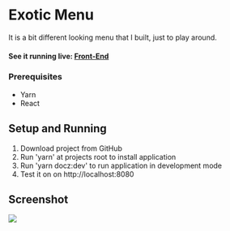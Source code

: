 # Exotic Menu

It is a bit different looking menu that I built, just to play around.

#### See it running live: [Front-End](http://front-end-portfolio.s3-website.eu-north-1.amazonaws.com/)


### Prerequisites
- Yarn
- React

## Setup and Running

1. Download project from GitHub
2. Run 'yarn' at projects root to install application
3. Run 'yarn docz:dev' to run application in development mode
4. Test it on on http://localhost:8080

## Screenshot
<img src="https://front-end-portfolio.s3.eu-north-1.amazonaws.com/pic.png" />
